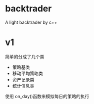 # backtrader
A light backtrader by c++

# v1
简单的分成了几个类
- 策略基类
- 移动平均策略类
- 资产记录类
- 统计信息类

使用 on_day()函数来模拟每日的策略的执行